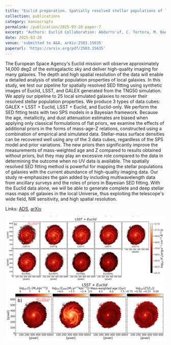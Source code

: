```yaml
---
title: "Euclid preparation. Spatially resolved stellar populations of local galaxies with Euclid: a proof of concept using synthetic images with the TNG50 simulation"
collection: publications
category: manuscripts
permalink: /publication/2025-03-20-paper-7
excerpt: "Authors: Euclid Collaboration: Abdurro'uf, C. Tortora, M. Baes, A. Nersesian, I. Kovačić, M. Bolzonella, A. Lançon, L. Bisigello, F. Annibali, M. N. Bremer, D. Carollo, C. J. Conselice, A. Enia, A. M. N. Ferguson, A. Ferré-Mateu, L. K. Hunt, E. Iodice, J. H. Knapen, A. Iovino, F. R. Marleau, R. F. Peletier, R. Ragusa, M. Rejkuba, A. S. G. Robotham, J. Román, T. Saifollahi, P. Salucci, M. Scodeggio, M. Siudek, A. van der Wel, K. Voggel, et al."
date: 2025-03-20
venue: 'submitted to A&A, arXiv:2503.15635'
paperurl: 'https://arxiv.org/pdf/2503.15635'
---
```


The European Space Agency's Euclid mission will observe approximately 14,000 deg2 of the extragalactic sky and deliver high-quality imaging for many galaxies. The depth and high spatial resolution of the data will enable a detailed analysis of stellar population properties of local galaxies. In this study, we test our pipeline for spatially resolved SED fitting using synthetic images of Euclid, LSST, and GALEX generated from the TNG50 simulation. We apply our pipeline to 25 local simulated galaxies to recover their resolved stellar population properties. We produce 3 types of data cubes: GALEX + LSST + Euclid, LSST + Euclid, and Euclid-only. We perform the SED fitting tests with two SPS models in a Bayesian framework. Because the age, metallicity, and dust attenuation estimates are biased when applying only classical formulations of flat priors, we examine the effects of additional priors in the forms of mass-age-Z relations, constructed using a combination of empirical and simulated data. Stellar-mass surface densities can be recovered well using any of the 3 data cubes, regardless of the SPS model and prior variations. The new priors then significantly improve the measurements of mass-weighted age and Z compared to results obtained without priors, but they may play an excessive role compared to the data in determining the outcome when no UV data is available. The spatially resolved SED fitting method is powerful for mapping the stellar populations of galaxies with the current abundance of high-quality imaging data. Our study re-emphasizes the gain added by including multiwavelength data from ancillary surveys and the roles of priors in Bayesian SED fitting. With the Euclid data alone, we will be able to generate complete and deep stellar mass maps of galaxies in the local Universe, thus exploiting the telescope's wide field, NIR sensitivity, and high spatial resolution.

Links: [ADS](https://ui.adsabs.harvard.edu/abs/2025arXiv250315635E/abstract), [arXiv](https://arxiv.org/pdf/2503.15635')

![fig1](/images/a25a1.png)
![fig2](/images/a25a2.png)
